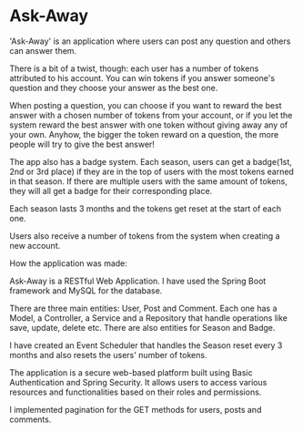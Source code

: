 # Ask-Away

'Ask-Away' is an application where users can post any question and others can answer them. 


There is a bit of a twist, though: each user has a number of tokens attributed to his account. You can win tokens if you answer someone's question and they choose your answer as the best one.


When posting a question, you can choose if you want to reward the best answer with a chosen number of tokens from your account, or if you let the system reward the best answer with one token without giving away any of your own. Anyhow, the bigger the token reward on a question, the more people will try to give the best answer!


The app also has a badge system. Each season, users can get a badge(1st, 2nd or 3rd place) if they are in the top of users with the most tokens earned in that season. If there are multiple users with the same amount of tokens, they will all get a badge for their corresponding place.


Each season lasts 3 months and the tokens get reset at the start of each one.


Users also receive a number of tokens from the system when creating a new account.


How the application was made:


Ask-Away is a RESTful Web Application. I have used the Spring Boot framework and MySQL for the database.


There are three main entities: User, Post and Comment. Each one has a Model, a Controller, a Service and a Repository that handle operations like save, update, delete etc.
There are also entities for Season and Badge.


I have created an Event Scheduler that handles the Season reset every 3 months and also resets the users' number of tokens.


The application is a secure web-based platform built using Basic Authentication and Spring Security. It allows users to access various resources and functionalities based on their roles and permissions.


I implemented pagination for the GET methods for users, posts and comments.
